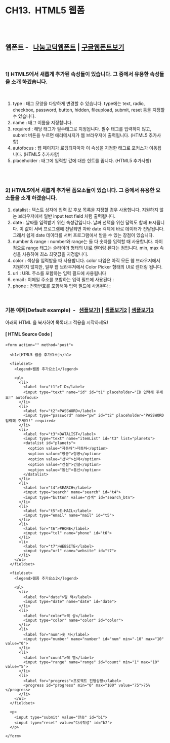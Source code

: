 # CH13.  HTML5 웹폼

<br>
<br>

## 웹폰트  \-   [나눔고딕웹폰트](http://wdschools.co.kr/gate/classroom/chapter1-html5/page/src/font.zip) | [구글웹폰트보기](https://fonts.google.com/)

<br>  

### 1) HTML5에서 새롭게 추가된 속성들이 있습니다. 그 중에서 유용한 속성들을 소개 하겠습니다.

<br>

1. type : 태그 모양을 다양하게 변경할 수 있습니다. type에는 text, radio, checkbox, password, button, hidden, fileupload, submit, reset 등을 지정할 수 있습니다.
2. name : 태그 이름을 지정합니다.
3. required : 해당 태그가 필수태그로 지정됩니다. 필수 태그를 입력하지 않고, submit 버튼을 누르면 에러메시지가 웹 브라우저에 출력됩니다. (HTML5 추가사항)
4. autofocus : 웹 페이지가 로딩되자마자 이 속성을 지정한 태그로 포커스가 이동됩니다. (HTML5 추가사항)
5. placeholder : 태그에 입력할 값에 대한 힌트를 줍니다. (HTML5 추가사항)

<br>
<br>  

### 2) HTML5에서 새롭게 추가된 폼요소들이 있습니다. 그 중에서 유용한 요소들을 소개 하겠습니다.  

1. datalist : 텍스트 상자에 입력 값 후보 목록을 지정할 경우 사용합니다. 지원하지 않는 브라우저에서 일반 input text field 처럼 출력됩니다.
2. date : 날짜를 입력받기 위한 속성값입니다. 날짜 선택을 위한 달력도 함께 표시됩니다. 이 값이 서버 프로그램에 전달되면 자바 date 객체에 바로 데이터가 전달됩니다. 그래서 쉽게 date 데이터를 서버 프로그램에서 받을 수 있는 장점이 있습니다.
3. number & range : number와 range는 둘 다 숫자를 입력할 때 사용합니다. 차이점으로 range 태그는 슬라이더 형태의 UI로 렌더링 된다는 점입니다. min, max 속성을 사용하여 최소 최댓값을 지정합니다.
4. color : 색상을 입력받을 때 사용합니다. color 타입은 아직 모든 웹 브라우저에서 지원하지 않지만, 일부 웹 브라우저에서 Color Picker 형태의 UI로 렌더링 됩니다.
5. url : URL 주소를 포함하는 입력 필드에 사용됩니다
6. email : 이메일 주소를 포함하는 입력 필드에 사용된다 :
7. phone : 전화번호를 포함해야 입력 필드에 사용된다 :

<br> 

### 기본 예제(Default example)   \-   [샘플보기1](http://wdschools.co.kr/gate/classroom/chapter1-html5/page/sample/html5-test4-1.html) | [샘플보기2](http://wdschools.co.kr/gate/classroom/chapter1-html5/page/sample/html5-test4-2.html) | [샘플보기3](http://wdschools.co.kr/gate/classroom/chapter1-html5/page/sample/html5-test4-3.html)

아래의 HTML 을 복사하여 목록태그 적용을 시작하세요!

#### \[ HTML Source Code \]

```
<form action="" method="post">
		
  <h1>[HTML5 웹폼 추가요소]</h1>

  <fieldset>
    <legend>웹폼 추가요소1</legend>

    <ul>
      <li>
        <label for="t1">I D</label> 
        <input type="text" name="id" id="t1" placeholder="ID 입력해 주세요!" autofocus>
      </li>
      <li>
        <label for="t2">PASSWORD</label> 
        <input type="password" name="pw" id="t2" placeholder="PASSWORD 입력해 주세요!" required>
      </li>
      <li>
        <label for="t3">DATALIST</label> 
        <input type="text" name="itemList" id="t3" list="planets">
        <datalist id="planets">
          <option value="자동차">자동차</option>
          <option value="항공">항공</option>
          <option value="선박">선박</option>
          <option value="건설">건설</option>
          <option value="통신">통신</option>
        </datalist>
      </li>
      <li>
        <label for="t4">SEARCH</label> 
        <input type="search" name="search" id="t4"> 
        <input type="button" value="검색" id="search_btn">
      </li>
      <li>
        <label for="t5">E-MAIL</label> 
        <input type="email" name="mail" id="t5">
      </li>
      <li>
        <label for="t6">PHONE</label> 
        <input type="tel" name="phone" id="t6">
      </li>
      <li>
        <label for="t7">WEBSITE</label> 
        <input type="url" name="website" id="t7">
      </li>
    </ul>
  </fieldset>

  <fieldset>
    <legend>웹폼 추가요소2</legend>

    <ul>
      <li>
        <label for="date">달 력</label> 
        <input type="date" name="date" id="date">
      </li>
      <li>
        <label for="color">색 상</label> 
        <input type="color" name="color" id="color">
      </li>
      <li>
        <label for="num">숫 자</label> 
        <input type="number" name="number" id="num" min="-10" max="10" value="0">
      </li>
      <li>
        <label for="count">레 벨</label> 
        <input type="range" name="range" id="count" min="1" max="10" value="5">
      </li>
      <li>
        <label for="progress">프로젝트 진행상황</label> 
        <progress id="progress" min="0" max="100" value="75">75%</progress>
      </li>
    </ul>
  </fieldset>

  <p>
    <input type="submit" value="전송" id="b1"> 
    <input type="reset" value="다시작성" id="b2">
  </p>

</form>
```